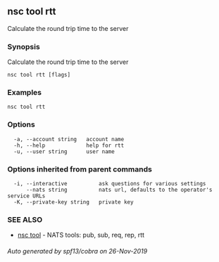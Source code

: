 ## nsc tool rtt

Calculate the round trip time to the server

### Synopsis

Calculate the round trip time to the server

```
nsc tool rtt [flags]
```

### Examples

```
nsc tool rtt
```

### Options

```
  -a, --account string   account name
  -h, --help             help for rtt
  -u, --user string      user name
```

### Options inherited from parent commands

```
  -i, --interactive          ask questions for various settings
      --nats string          nats url, defaults to the operator's service URLs
  -K, --private-key string   private key
```

### SEE ALSO

* [nsc tool](nsc_tool.md)	 - NATS tools: pub, sub, req, rep, rtt

###### Auto generated by spf13/cobra on 26-Nov-2019
